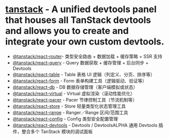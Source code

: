 # [tanstack](https://tanstack.com/devtools/latest) - A unified devtools panel that houses all TanStack devtools and allows you to create and integrate your own custom devtools.

- [@tanstack/react-router](https://tanstack.com/router/latest)- 类型安全路由 + 数据加载 + 缓存策略 + SSR 支持
- [@tanstack/react-query](https://tanstack.com/query/latest) - Query	数据获取 + 缓存管理 + 后台同步 + Devtools
- [@tanstack/react-table](https://tanstack.com/table/latest) - Table	表格 UI 逻辑（列定义、分页、排序等）
- [@tanstack/react-form](https://tanstack.com/form/latest) - Form	表单构建工具（逻辑驱动、验证等）
- [@tanstack/react-db](https://tanstack.com/db/latest) - DB	数据存储管理（客户端模拟或状态）
- [@tanstack/react-virtual](https://tanstack.com/virtual/latest) - Virtual	虚拟渲染（滚动性能优化）
- [@tanstack/react-pacer](https://tanstack.com/pacer/latest) - Pacer 节律控制工具（节流机制等）
- [@tanstack/react-store](https://tanstack.com/store/latest) - Store 轻量类型化状态管理工具
- [@tanstack/react-range](https://tanstack.com/range/latest) - Ranger／Range 区间/范围工具
- [@tanstack/react-config](https://tanstack.com/config/latest) - Config	类型安全配置管理
- [@tanstack/react-devtools](https://tanstack.com/devtools/latest) - Devtools / DevtoolsALPHA	通用 Devtools 插件，整合多个 TanStack 模块的调试面板

